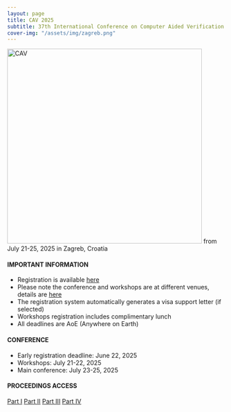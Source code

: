 ```yaml
---
layout: page
title: CAV 2025
subtitle: 37th International Conference on Computer Aided Verification
cover-img: "/assets/img/zagreb.png"
---
```

<img src="https://conferences.i-cav.org/2025/assets/img/CAV_Logo.png" alt="CAV" width="450" class="center">
from July 21-25, 2025 in Zagreb, Croatia

#### IMPORTANT INFORMATION
* Registration is available [here](https://conferences.i-cav.org/2025/registration/)
* Please note the conference and workshops are at different venues, details are [here](https://conferences.i-cav.org/2025/venues/)
* The registration system automatically generates a visa support letter (if selected)
* Workshops registration includes complimentary lunch
* All deadlines are AoE (Anywhere on Earth)

#### CONFERENCE
* Early registration deadline: June 22, 2025
* Workshops: July 21-22, 2025
* Main conference: July 23-25, 2025

#### PROCEEDINGS ACCESS


[Part I](https://link.springer.com/book/9783031986673)
[Part II](https://link.springer.com/book/9783031986789)
[Part III](https://link.springer.com/book/9783031986819)
[Part IV](https://link.springer.com/book/9783031986840)